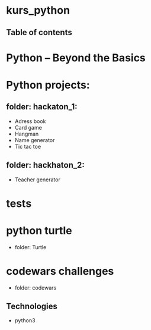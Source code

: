 # kurs_python
## Table of contents

# Python – Beyond the Basics

# Python projects:
## folder: hackaton_1:
* Adress book
* Card game
* Hangman
* Name generator
* Tic tac toe
## folder: hackhaton_2:
* Teacher generator

# tests

# python turtle
* folder: Turtle

# codewars challenges
* folder: codewars

## Technologies
* python3
